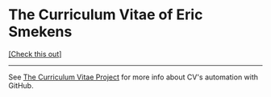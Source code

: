 # The Curriculum Vitae of Eric Smekens

[[Check this out]](https://ericsmekens.github.io/cv)

---

See [The Curriculum Vitae Project](https://github.com/sneas/cv-project) for more info about CV's automation with GitHub.